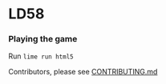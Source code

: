 # LD58

### Playing the game

Run `lime run html5`

Contributors, please see [CONTRIBUTING.md](./docs/CONTRIBUTING.md)